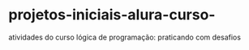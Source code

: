 # projetos-iniciais-alura-curso-
atividades do curso lógica de  programação: praticando com desafios
